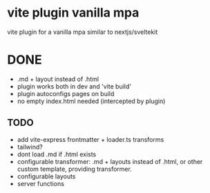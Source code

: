 # vite plugin vanilla mpa

vite plugin for a vanilla mpa similar to nextjs/sveltekit


# DONE

- .md + layout instead of .html
- plugin works both in dev and 'vite build'
- plugin autoconfigs pages on build
- no empty index.html needed (intercepted by plugin)


## TODO

- add vite-express frontmatter + loader.ts transforms
- tailwind?
- dont load .md if .html exists
- configurable transformer: .md + layouts instead of .html, or other custom template, providing transformer.
- configurable layouts
- server functions
